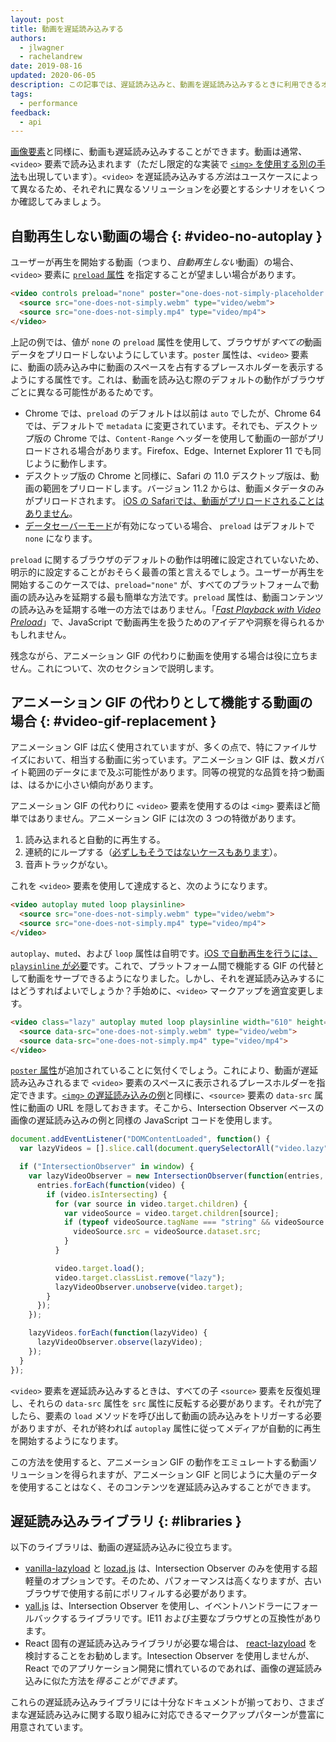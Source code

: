 ```yaml
---
layout: post
title: 動画を遅延読み込みする
authors:
  - jlwagner
  - rachelandrew
date: 2019-08-16
updated: 2020-06-05
description: この記事では、遅延読み込みと、動画を遅延読み込みするときに利用できるオプションについて説明します。
tags:
  - performance
feedback:
  - api
---
```


[画像要素](/lazy-loading-images)と同様に、動画も遅延読み込みすることができます。動画は通常、`<video>` 要素で読み込まれます（ただし限定的な実装で [`<img>` を使用する別の手法](https://calendar.perfplanet.com/2017/animated-gif-without-the-gif/)も出現しています）。`<video>` を遅延読み込みする*方法*はユースケースによって異なるため、それぞれに異なるソリューションを必要とするシナリオをいくつか確認してみましょう。

## 自動再生しない動画の場合 {: #video-no-autoplay }

ユーザーが再生を開始する動画（つまり、*自動再生しない*動画）の場合、`<video>` 要素に [`preload` 属性](https://developer.mozilla.org/docs/Web/HTML/Element/video#attr-preload) を指定することが望ましい場合があります。

```html
<video controls preload="none" poster="one-does-not-simply-placeholder.jpg">
  <source src="one-does-not-simply.webm" type="video/webm">
  <source src="one-does-not-simply.mp4" type="video/mp4">
</video>
```

上記の例では、値が `none` の `preload` 属性を使用して、ブラウザが*すべての*動画データをプリロードしないようにしています。`poster` 属性は、`<video>` 要素に、動画の読み込み中に動画のスペースを占有するプレースホルダーを表示するようにする属性です。これは、動画を読み込む際のデフォルトの動作がブラウザごとに異なる可能性があるためです。

- Chrome では、`preload` のデフォルトは以前は `auto` でしたが、Chrome 64 では、デフォルトで `metadata` に変更されています。それでも、デスクトップ版の Chrome では、`Content-Range` ヘッダーを使用して動画の一部がプリロードされる場合があります。Firefox、Edge、Internet Explorer 11 でも同じように動作します。
- デスクトップ版の Chrome と同様に、Safari の 11.0 デスクトップ版は、動画の範囲をプリロードします。バージョン 11.2 からは、動画メタデータのみがプリロードされます。 [iOS の Safariでは、動画がプリロードされることはありません](https://developer.apple.com/library/content/documentation/AudioVideo/Conceptual/Using_HTML5_Audio_Video/AudioandVideoTagBasics/AudioandVideoTagBasics.html#//apple_ref/doc/uid/TP40009523-CH2-SW9)。
- [データセーバーモード](https://support.google.com/chrome/answer/2392284)が有効になっている場合、 `preload` はデフォルトで `none` になります。

`preload` に関するブラウザのデフォルトの動作は明確に設定されていないため、明示的に設定することがおそらく最善の策と言えるでしょう。ユーザーが再生を開始するこのケースでは、`preload="none"` が、すべてのプラットフォームで動画の読み込みを延期する最も簡単な方法です。`preload` 属性は、動画コンテンツの読み込みを延期する唯一の方法ではありません。「[*Fast Playback with Video Preload*](https://developers.google.com/web/fundamentals/media/fast-playback-with-video-preload)」で、JavaScript で動画再生を扱うためのアイデアや洞察を得られるかもしれません。

残念ながら、アニメーション GIF の代わりに動画を使用する場合は役に立ちません。これについて、次のセクションで説明します。

## アニメーション GIF の代わりとして機能する動画の場合 {: #video-gif-replacement }

アニメーション GIF は広く使用されていますが、多くの点で、特にファイルサイズにおいて、相当する動画に劣っています。アニメーション GIF は、数メガバイト範囲のデータにまで及ぶ可能性があります。同等の視覚的な品質を持つ動画は、はるかに小さい傾向があります。

アニメーション GIF の代わりに `<video>` 要素を使用するのは `<img>` 要素ほど簡単ではありません。アニメーション GIF には次の 3 つの特徴があります。

1. 読み込まれると自動的に再生する。
2. 連続的にループする（[必ずしもそうではないケースもあります](https://davidwalsh.name/prevent-gif-loop)）。
3. 音声トラックがない。

これを `<video>` 要素を使用して達成すると、次のようになります。

```html
<video autoplay muted loop playsinline>
  <source src="one-does-not-simply.webm" type="video/webm">
  <source src="one-does-not-simply.mp4" type="video/mp4">
</video>
```

`autoplay`、`muted`、および `loop` 属性は自明です。[iOS で自動再生を行うには、`playsinline` が必要](https://webkit.org/blog/6784/new-video-policies-for-ios/)です。これで、プラットフォーム間で機能する GIF の代替として動画をサーブできるようになりました。しかし、それを遅延読み込みするにはどうすればよいでしょうか？手始めに、`<video>` マークアップを適宜変更します。

```html
<video class="lazy" autoplay muted loop playsinline width="610" height="254" poster="one-does-not-simply.jpg">
  <source data-src="one-does-not-simply.webm" type="video/webm">
  <source data-src="one-does-not-simply.mp4" type="video/mp4">
</video>
```

[`poster` 属性](https://developer.mozilla.org/docs/Web/HTML/Element/video#attr-poster)が追加されていることに気付くでしょう。これにより、動画が遅延読み込みされるまで `<video>` 要素のスペースに表示されるプレースホルダーを指定できます。[`<img>` の遅延読み込みの例](/lazy-loading-images/)と同様に、`<source>` 要素の `data-src` 属性に動画の URL を隠しておきます。そこから、Intersection Observer ベースの画像の遅延読み込みの例と同様の JavaScript コードを使用します。

```javascript
document.addEventListener("DOMContentLoaded", function() {
  var lazyVideos = [].slice.call(document.querySelectorAll("video.lazy"));

  if ("IntersectionObserver" in window) {
    var lazyVideoObserver = new IntersectionObserver(function(entries, observer) {
      entries.forEach(function(video) {
        if (video.isIntersecting) {
          for (var source in video.target.children) {
            var videoSource = video.target.children[source];
            if (typeof videoSource.tagName === "string" && videoSource.tagName === "SOURCE") {
              videoSource.src = videoSource.dataset.src;
            }
          }

          video.target.load();
          video.target.classList.remove("lazy");
          lazyVideoObserver.unobserve(video.target);
        }
      });
    });

    lazyVideos.forEach(function(lazyVideo) {
      lazyVideoObserver.observe(lazyVideo);
    });
  }
});
```

`<video>` 要素を遅延読み込みするときは、すべての子 `<source>` 要素を反復処理し、それらの `data-src` 属性を `src` 属性に反転する必要があります。それが完了したら、要素の `load` メソッドを呼び出して動画の読み込みをトリガーする必要がありますが、それが終われば `autoplay` 属性に従ってメディアが自動的に再生を開始するようになります。

この方法を使用すると、アニメーション GIF の動作をエミュレートする動画ソリューションを得られますが、アニメーション GIF と同じように大量のデータを使用することはなく、そのコンテンツを遅延読み込みすることができます。

## 遅延読み込みライブラリ {: #libraries }

以下のライブラリは、動画の遅延読み込みに役立ちます。

- [vanilla-lazyload](https://github.com/verlok/vanilla-lazyload) と [lozad.js](https://github.com/ApoorvSaxena/lozad.js) は、Intersection Observer のみを使用する超軽量のオプションです。そのため、パフォーマンスは高くなりますが、古いブラウザで使用する前にポリフィルする必要があります。
- [yall.js](https://github.com/malchata/yall.js) は、Intersection Observer を使用し、イベントハンドラーにフォールバックするライブラリです。IE11 および主要なブラウザとの互換性があります。
- React 固有の遅延読み込みライブラリが必要な場合は、 [react-lazyload](https://github.com/jasonslyvia/react-lazyload) を検討することをお勧めします。Intesection Observer を使用しませんが、React でのアプリケーション開発に慣れているのであれば、画像の遅延読み込みに似た方法を*得ることができます*。

これらの遅延読み込みライブラリには十分なドキュメントが揃っており、さまざまな遅延読み込みに関する取り組みに対応できるマークアップパターンが豊富に用意されています。
